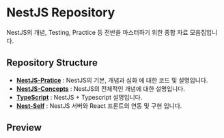 # NestJS Repository
NestJS의 개념, Testing, Practice 등 전반을 마스터하기 위한 종합 자료 모음집입니다.


## Repository Structure
- **[NestJS-Pratice](https://github.com/hongwontae/NestJS/tree/main/1-NestJS-Pratice)** : NestJS의 기본, 개념과 심화
에 대한 코드 및 설명입니다.
- **[NestJS-Concepts](https://github.com/hongwontae/NestJS/tree/main/2-NestJS-Concepts)** : NestJS의 전체적인 개념에
대한 설명입니다.
- **[TypeScript](https://github.com/hongwontae/NestJS/tree/main/3-TS-Review)** : NestJS + Typescript 설명입니다.
- **[Nest-Self](https://github.com/hongwontae/NestJS/tree/main/4-Nest-Self)** : NestJS 서버와 React 프론트의 연동 및
구현 입니다.


## Preview